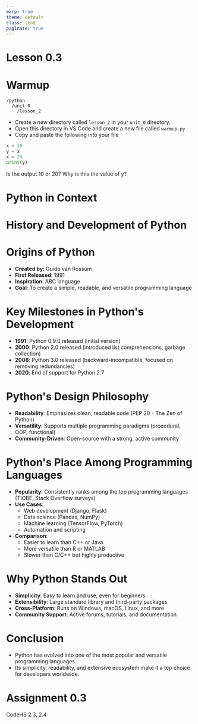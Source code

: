 ```yaml
---
marp: true
theme: default
class: lead
paginate: true
---
```


<!-- headingDivider: 1 -->
<!-- backgroundColor: black -->
<!-- class: invert -->

# Lesson 0.3

# Warmup

```text
/python
  /unit_0
    /lesson_2
```

- Create a new directory called `lesson_2` in your `unit_0` directory.
- Open this directory in VS Code and create a new file called `warmup.py`
- Copy and paste the following into your file

```python
x = 10
y = x
x = 20
print(y)
```

Is the output 10 or 20?  Why is this the value of y?

# Python in Context

# History and Development of Python

# Origins of Python
- **Created by**: Guido van Rossum
- **First Released**: 1991
- **Inspiration**: ABC language
- **Goal**: To create a simple, readable, and versatile programming language

# Key Milestones in Python's Development
- **1991**: Python 0.9.0 released (initial version)
- **2000**: Python 2.0 released (introduced list comprehensions, garbage collection)
- **2008**: Python 3.0 released (backward-incompatible, focused on removing redundancies)
- **2020**: End of support for Python 2.7

# Python's Design Philosophy
- **Readability**: Emphasizes clean, readable code (PEP 20 - The Zen of Python)
- **Versatility**: Supports multiple programming paradigms (procedural, OOP, functional)
- **Community-Driven**: Open-source with a strong, active community

# Python's Place Among Programming Languages
- **Popularity**: Consistently ranks among the top programming languages (TIOBE, Stack Overflow surveys)
- **Use Cases**:
  - Web development (Django, Flask)
  - Data science (Pandas, NumPy)
  - Machine learning (TensorFlow, PyTorch)
  - Automation and scripting
- **Comparison**:
  - Easier to learn than C++ or Java
  - More versatile than R or MATLAB
  - Slower than C/C++ but highly productive

# Why Python Stands Out
- **Simplicity**: Easy to learn and use, even for beginners
- **Extensibility**: Large standard library and third-party packages
- **Cross-Platform**: Runs on Windows, macOS, Linux, and more
- **Community Support**: Active forums, tutorials, and documentation

# Conclusion
- Python has evolved into one of the most popular and versatile programming languages.
- Its simplicity, readability, and extensive ecosystem make it a top choice for developers worldwide.

# Assignment 0.3

CodeHS 2.3, 2.4

